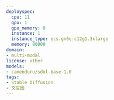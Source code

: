 ```yaml
---
deployspec:
  cpu: 11
  gpu: 1
  gpu_memory: 0
  instance: 1
  instance_type: ecs.gn6e-c12g1.3xlarge
  memory: 80000
domain:
- multi-modal
license: other
models:
- camenduru/sdxl-base-1.0
tags:
- Stable Diffusion
- 文生图
---
```

